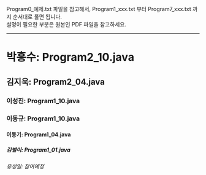 Program0_예제.txt 파일을 참고해서,
Program1_xxx.txt 부터 Program7_xxx.txt 까지 순서대로 풀면 됩니다.  
설명이 필요한 부분은 원본인 PDF 파일을 참고하세요.  
  
---------------------------------------------------------  
  
# 박흥수: Program2_10.java  
## 김지욱: Program2_04.java  
### 이성진: Program1_10.java  
### 이동규: Program1_10.java  
#### 이동기: Program1_04.java  
##### 김별이: Program1_01.java  
###### 유성일: 참여예정   